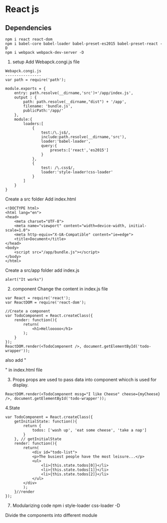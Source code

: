 # React js

## Dependencies
```
npm i react react-dom
npm i babel-core babel-loader babel-preset-es2015 babel-preset-react -D
npm i webpack webpack-dev-server -D
```
1. setup
Add Webapck.congi.js file
```
Webapck.congi.js
----------------
var path = require('path');

module.exports = {
    entry: path.resolve(__dirname,'src')+'/app/index.js',
    output : {
        path: path.resolve(__dirname,"dist") + '/app',
        filename: 'bundle.js',
        publicPath:'/app/'
    },
    module:{
        loaders:[
            {
                test:/\.js$/,
                include:path.resolve(__dirname,'src'),
                loader:'babel-loader',
                query:{
                    presets:['react','es2015']
                }
            },
            {
                test: /\.css$/,
                loader:'style-loader!css-loader'
            }
        ]
    }
}

```

Create a src folder
Add index.html
```
<!DOCTYPE html>
<html lang="en">
<head>
    <meta charset="UTF-8">
    <meta name="viewport" content="width=device-width, initial-scale=1.0">
    <meta http-equiv="X-UA-Compatible" content="ie=edge">
    <title>Document</title>
</head>
<body>
    <script src="/app/bundle.js"></script>
</body>
</html>
```

Create a src/app folder
add index.js
```
alert("It works")
```

2. component
Change the content in index.js file
```
var React = require('react');
var ReactDOM = require('react-dom');

//Create a component
var TodoComponent = React.createClass({
    render: function(){
        return(
            <h1>Hellooooo</h1>
        );
    }
});
ReactDOM.render(<TodoComponent />, document.getElementById('todo-wrapper'));
```

also add "<div id="todo-wrapper"></div>" in index.html file

3. Props
props are used to pass data into component whicch is used for display. 
```
ReactDOM.render(<TodoComponent mssg="I like Cheese" cheese={myCheese} />, document.getElementById('todo-wrapper'));
```

4.State
```
var TodoComponent = React.createClass({
    getInitialState: function(){
        return {
            todos: ['wash up', 'eat some cheese', 'take a nap']
        }
    }, // getInitialState
    render: function(){
        return(
            <div id="todo-list">
            <p>The busiest people have the most leisure...</p>
            <ul>
                <li>{this.state.todos[0]}</li>
                <li>{this.state.todos[1]}</li>
                <li>{this.state.todos[2]}</li>
            </ul>
        </div>
        );
    }//render
});
```

7. Modularizing code
npm i  style-loader css-loader -D

Divide the components into different module
